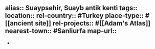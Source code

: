 alias:: Suaypsehir, Suayb antik kenti
tags::
location::
rel-country:: #Turkey
place-type:: #[[ancient site]]
rel-projects:: #[[Adam's Atlas]]
nearest-town:: #Sanliurfa
map-url::
-
-
